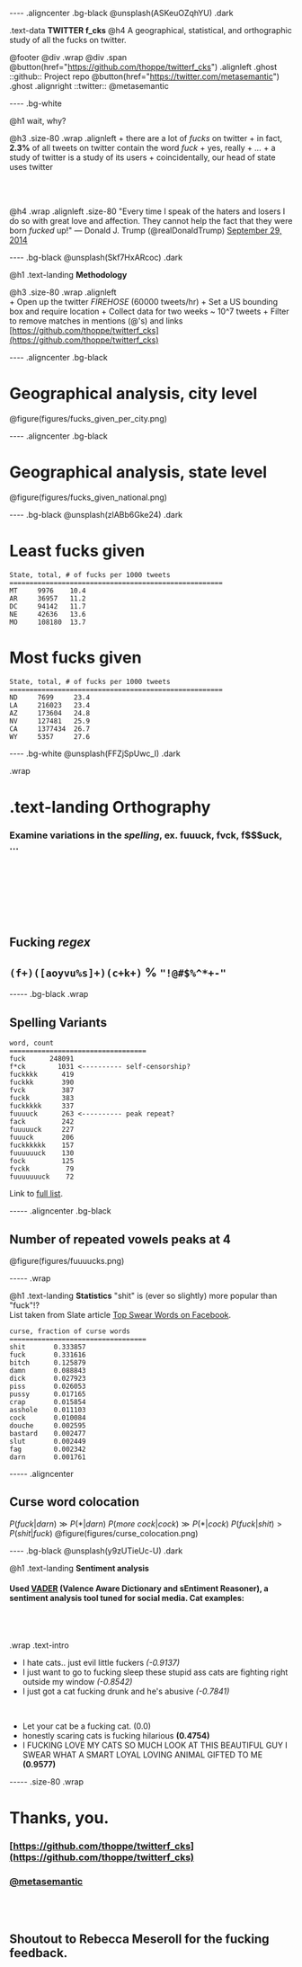 ---- .aligncenter .bg-black
@unsplash(ASKeuOZqhYU) .dark

.text-data **TWITTER f_cks**
@h4 A geographical, statistical, and orthographic study of all the fucks on twitter.


@footer @div .wrap @div .span
 @button(href="https://github.com/thoppe/twitterf_cks") .alignleft .ghost
   ::github:: Project repo
 @button(href="https://twitter.com/metasemantic") .ghost .alignright
   ::twitter:: @metasemantic 

---- .bg-white

@h1 wait, why?

@h3 .size-80 .wrap .alignleft
    + there are a lot of _fucks_ on twitter
    + in fact, **2.3%** of all tweets on twitter contain the word _fuck_
    + yes, really
    + _..._
    + a study of twitter is a study of its users
    + coincidentally, our head of state uses twitter

<br><br>

@h4 .wrap .alignleft .size-80
    "Every time I speak of the haters and losers I do so with great love and affection. They cannot help the fact that they were born *fucked* up!" &mdash; Donald J. Trump (@realDonaldTrump) <a href="https://twitter.com/realDonaldTrump/status/516382177798680576">September 29, 2014</a>

---- .bg-black
@unsplash(Skf7HxARcoc) .dark

@h1 .text-landing **Methodology**

@h3 .size-80 .wrap .alignleft
    <br>
    + Open up the twitter *FIREHOSE* (60000 tweets/hr)
    + Set a US bounding box and require location
    + Collect data for two weeks ~ 10^7 tweets
    + Filter to remove matches in mentions (@'s) and links
    <br>
    [https://github.com/thoppe/twitterf_cks](https://github.com/thoppe/twitterf_cks)

---- .aligncenter .bg-black
# Geographical analysis, city level
@figure(figures/fucks_given_per_city.png)

---- .aligncenter .bg-black
# Geographical analysis, state level
@figure(figures/fucks_given_national.png)

---- .bg-black
@unsplash(zlABb6Gke24) .dark

# Least fucks given
```
State, total, # of fucks per 1000 tweets
=====================================================
MT     9976    10.4
AR     36957   11.2 
DC     94142   11.7
NE     42636   13.6
MO     108180  13.7
```

# Most fucks given
```
State, total, # of fucks per 1000 tweets
=====================================================
ND     7699     23.4
LA     216023   23.4
AZ     173604   24.8
NV     127481   25.9
CA     1377434  26.7
WY     5357     27.6
```

---- .bg-white
@unsplash(FFZjSpUwc_I) .dark

.wrap 
  # .text-landing **Orthography**
  ### Examine variations in the _spelling_, ex. fuuuck, fvck, f$$$uck, ...
  <br><br>  <br><br>  <br><br>

  ## Fucking *regex*
  ## `(f+)([aoyvu%s]+)(c+k+)` % `"!@#$%^*+-"`

----- .bg-black
.wrap
  ## Spelling Variants

  ```
word, count
==================================
fuck      248091
f*ck        1031 <---------- self-censorship?
fuckkkk      419
fuckkk       390
fvck         387
fuckk        383
fuckkkkk     337
fuuuuck      263 <---------- peak repeat?
fack         242
fuuuuuck     227
fuuuck       206 
fuckkkkkk    157
fuuuuuuck    130
fock         125
fvckk         79
fuuuuuuuck    72
  ```
  Link to [full list](data/fuck_variations.csv).

----- .aligncenter .bg-black
## Number of repeated vowels peaks at 4
@figure(figures/fuuuucks.png)

----- .wrap

@h1 .text-landing **Statistics**
"shit" is (ever so slightly) more popular than "fuck"!? <br>
List taken from Slate article [Top Swear Words on Facebook](http://www.slate.com/blogs/lexicon_valley/2013/09/11/top_swear_words_most_popular_curse_words_on_facebook.html).
```
curse, fraction of curse words
==================================
shit       0.333857
fuck       0.331616
bitch      0.125879
damn       0.088843
dick       0.027923
piss       0.026053
pussy      0.017165
crap       0.015854
asshole    0.011103
cock       0.010084
douche     0.002595
bastard    0.002477
slut       0.002449
fag        0.002342
darn       0.001761
```

----- .aligncenter
## Curse word colocation
$P(fuck|darn) \gg P(*|darn)$
$P(more\ cock|cock) \gg P(*|cock)$
$P(fuck|shit) > P(shit|fuck)$
@figure(figures/curse_colocation.png)


---- .bg-black
@unsplash(y9zUTieUc-U) .dark

@h1 .text-landing **Sentiment analysis**

#### Used [VADER](https://github.com/cjhutto/vaderSentiment) (Valence Aware Dictionary and sEntiment Reasoner), a sentiment analysis tool tuned for social media. Cat examples:
<br><br>

.wrap .text-intro
  + I hate cats.. just evil little fuckers *(-0.9137)*
  + I just want to go to fucking sleep these stupid ass cats are fighting right outside my window *(-0.8542)*
  + I just got a cat fucking drunk and he's abusive *(-0.7841)*

  <br>
  
  + Let your cat be a fucking cat. (0.0)
  + honestly scaring cats is fucking hilarious **(0.4754)**
  + I FUCKING LOVE MY CATS SO MUCH LOOK AT THIS BEAUTIFUL GUY I SWEAR WHAT A SMART LOYAL LOVING ANIMAL GIFTED TO ME **(0.9577)**


----- .size-80 .wrap

# Thanks, you.
### [https://github.com/thoppe/twitterf_cks](https://github.com/thoppe/twitterf_cks)
### [@metasemantic](https://twitter.com/metasemantic")

<br><br>

## Shoutout to Rebecca Meseroll for the fucking feedback.

